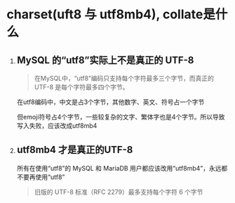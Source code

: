 # charset(uft8 与 utf8mb4), collate是什么

1. ## MySQL 的“utf8”实际上不是真正的 UTF-8

   > 在MySQL中，“utf8”编码只支持每个字符最多三个字节，而真正的 UTF-8 是每个字符最多四个字节。

   在utf8编码中，中文是占3个字节，其他数字、英文、符号占一个字节

   但emoji符号占4个字节，一些较复杂的文字、繁体字也是4个字节。所以导致写入失败，应该改成utf8mb4

2. ## utf8mb4 才是真正的UTF-8

   所有在使用“utf8”的 MySQL 和 MariaDB 用户都应该改用“utf8mb4”，永远都不要再使用“utf8”

   > 旧版的 UTF-8 标准（RFC 2279）最多支持每个字符 6 个字节
